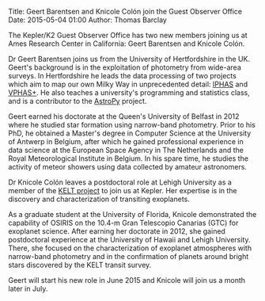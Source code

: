 Title: Geert Barentsen and Knicole Colón join the Guest Observer Office
Date: 2015-05-04 01:00
Author: Thomas Barclay

The Kepler/K2 Guest Observer Office has two new members joining us at Ames Research Center in California: Geert Barentsen and Knicole Colón.

Dr Geert Barentsen joins us from the University of Hertfordshire in the UK. Geert's background is in the exploitation of photometry from wide-area surveys. In Hertfordshire he leads the data processing of two projects which aim to map our own Milky Way in unprecedented detail: [IPHAS](http://www.iphas.org) and [VPHAS+](http://www.vphas.eu). He also teaches a university's programming and statistics class, and is a contributor to the [AstroPy](http://www.astropy.org) project.

Geert earned his doctorate at the Queen's University of Belfast in 2012 where he studied star formation using narrow-band photometry. Prior to his PhD, he obtained a Master's degree in Computer Science at the University of Antwerp in Belgium, after which he gained professional experience in data science at the European Space Agency in The Netherlands and the Royal Meteorological Institute in Belgium. In his spare time, he studies the activity of meteor showers using data collected by amateur astronomers.

Dr Knicole Colón leaves a postdoctoral role at Lehigh University as a member of the [KELT project](http://en.wikipedia.org/wiki/Kilodegree_Extremely_Little_Telescope) to join us at Kepler. Her expertise is in the discovery and characterization of transiting exoplanets.

As a graduate student at the University of Florida, Knicole demonstrated the capability of OSIRIS on the 10.4-m Gran Telescopio Canarias (GTC) for exoplanet science.  After earning her doctorate in 2012, she gained postdoctoral experience at the University of Hawaii and Lehigh University.  There, she focused on the characterization of exoplanet atmospheres with narrow-band photometry and in the confirmation of planets around bright stars discovered by the KELT transit survey.

Geert will start his new role in June 2015 and Knicole will join us a month later in July.
